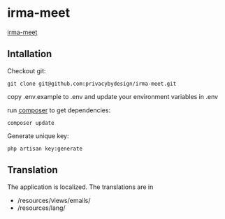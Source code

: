 # irma-meet

[irma-meet](https://irma-meet.nl)

## Intallation
Checkout git:
```
git clone git@github.com:privacybydesign/irma-meet.git
```

copy .env.example to .env and update your environment variables in .env

run [composer](https://getcomposer.org/) to get dependencies:

```
composer update
```

Generate unique key:
```
php artisan key:generate
```

## Translation
The application is localized. The translations are in 
- /resources/views/emails/
- /resources/lang/
